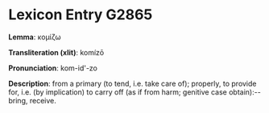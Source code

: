 # Lexicon Entry G2865

**Lemma**: κομίζω

**Transliteration (xlit)**: komízō

**Pronunciation**: kom-id'-zo

**Description**:
from a primary  (to tend, i.e. take care of); properly, to provide for, i.e. (by implication) to carry off (as if from harm; genitive case obtain):--bring, receive.
